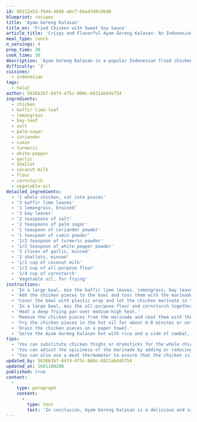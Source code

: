 ```yaml
---
id: 99212e53-f644-4680-a0c7-68a43d0c8bd0
blueprint: recipes
title: 'Ayam Goreng Kalasan'
title_en: 'Fried Chicken with Sweet Soy Sauce'
article_title: 'Crispy and Flavorful Ayam Goreng Kalasan: An Indonesian Fried Chicken Recipe'
meal_type: lunch
n_servings: 4
prep_time: 30
cook_time: 30
description: 'Ayam Goreng Kalasan is a popular Indonesian fried chicken dish that features a flavorful and aromatic marinade and a crispy coating. This recipe serves four people and takes approximately 1 hour and 30 minutes to prepare and cook.'
difficulty: '2'
cuisines:
  - indonesian
tags:
  - halal
author: 5636b1b7-64f4-475c-860c-6821ab445754
ingredients:
  - chicken
  - kaffir-lime-leaf
  - lemongrass
  - bay-leaf
  - salt
  - palm-sugar
  - coriander
  - cumin
  - turmeric
  - white-pepper
  - garlic
  - shallot
  - coconut-milk
  - flour
  - cornstarch
  - vegetable-oil
detailed_ingredients:
  - '1 whole chicken, cut into pieces'
  - '3 kaffir lime leaves'
  - '1 lemongrass, bruised'
  - '3 bay leaves'
  - '2 teaspoons of salt'
  - '2 teaspoons of palm sugar'
  - '1 teaspoon of coriander powder'
  - '1 teaspoon of cumin powder'
  - '1/2 teaspoon of turmeric powder'
  - '1/2 teaspoon of white pepper powder'
  - '3 cloves of garlic, minced'
  - '2 shallots, minced'
  - '1/2 cup of coconut milk'
  - '1/2 cup of all-purpose flour'
  - '1/4 cup of cornstarch'
  - 'Vegetable oil, for frying'
instructions:
  - 'In a large bowl, mix the kaffir lime leaves, lemongrass, bay leaves, salt, palm sugar, coriander powder, cumin powder, turmeric powder, white pepper powder, garlic, shallots, and coconut milk together until fully combined.'
  - 'Add the chicken pieces to the bowl and toss them with the marinade until fully coated.'
  - 'Cover the bowl with plastic wrap and let the chicken marinate in the refrigerator for at least 1 hour.'
  - 'In a large bowl, mix the all-purpose flour and cornstarch together.'
  - 'Heat a deep frying pan over medium-high heat.'
  - 'Remove the chicken pieces from the marinade and coat them with the flour mixture.'
  - 'Fry the chicken pieces in the hot oil for about 6-8 minutes or until they are golden brown and fully cooked.'
  - 'Drain the chicken pieces on a paper towel.'
  - 'Serve the Ayam Goreng Kalasan hot with rice and a side of sambal, if desired.'
tips:
  - 'You can substitute chicken thighs or drumsticks for the whole chicken.'
  - 'You can adjust the spiciness of the marinade by adding or reducing the amount of pepper powder.'
  - 'You can also use a meat thermometer to ensure that the chicken is fully cooked.'
updated_by: 5636b1b7-64f4-475c-860c-6821ab445754
updated_at: 1681100208
published: true
content:
  -
    type: paragraph
    content:
      -
        type: text
        text: 'In conclusion, Ayam Goreng Kalasan is a delicious and satisfying dish that is perfect for any occasion. The aromatic and flavorful marinade and the crispy coating make this fried chicken a favorite of Indonesian cuisine. So, try making Ayam Goreng Kalasan at home to experience the bold and delicious flavors of Indonesian food.'
---
```

